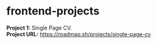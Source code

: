 # frontend-projects

**Project 1:** Single Page CV. <br>
**Project URL:** https://roadmap.sh/projects/single-page-cv
